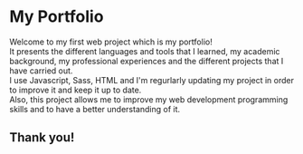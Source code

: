 # My Portfolio
Welcome to my first web project which is my portfolio!<br>
It presents the different languages ​​and tools that I learned, my academic background, my professional experiences and the different projects that I have carried out.<br>
I use Javascript, Sass, HTML and I'm regurlarly updating my project in order to improve it and keep it up to date.<br>
Also, this project allows me to improve my web development programming skills and to have a better understanding of it.
## Thank you!
